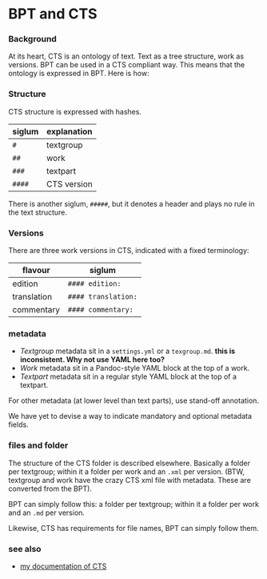 # BPT and CTS

### Background

At its heart, CTS is an ontology of text. Text as a tree structure, work as versions. BPT can  be used in a CTS compliant way. This means that the ontology is expressed in BPT. Here is how:

### Structure

CTS structure is expressed with hashes.

siglum | explanation
---- | -----
`#` | textgroup
`##` | work
`###` | textpart
`####` | CTS version

There is another siglum, `#####`, but it denotes a header and plays no rule in the text structure.

### Versions

There are three work versions in CTS, indicated with a fixed terminology:

flavour | siglum
----- | -----
edition | `#### edition:`
translation | `#### translation:`
commentary | `#### commentary:`

### metadata

- _Textgroup_ metadata sit in a `settings.yml` or a `texgroup.md`. **this is inconsistent. Why not use YAML here too?**
- _Work_ metadata sit in a Pandoc-style YAML block at the top of a work.
- _Textpart_ metadata sit in a regular style YAML block at the top of a textpart.

For other metadata (at lower level than text parts), use stand-off annotation.

We have yet to devise a way to indicate mandatory and optional metadata fields.

### files and folder

The structure of the CTS folder is described elsewhere. Basically a folder per textgroup; within it a folder per work and an `.xml` per version. (BTW, textgroup and work have the crazy CTS xml file with metadata. These are converted from the BPT).

BPT can simply follow this: a folder per textgroup; within it a folder per work and an `.md` per version.

Likewise, CTS has requirements for file names, BPT can simply follow them.

<!-- 
## Technical details

JO uses the [BPT converter](https://gitlab.com/brillpublishers/code/bpt-converter) to convert BPT files into CTS compliant TEI XML files. This page gives the details.

### Technical details on values

* `# workgroup fgrh` => no need to put this in JO entries. The value `fgrh` is used in the CTS URN. It must be identical to the name of the folder containing the BPT files with JO entries (as well as the mandatory settings.xml and optional textgroup.md files)
* YAML field `title` is used in `<teiHeader>` and `__cts__.xml` (of work)
* YAML field `label` is used in  `__cts__.xml` (of work). The [converter](https://gitlab.com/brillpublishers/code/bpt-converter) puts `(Edition)`, `(Translation)`, or `(Commentary)` behind it
* `## work 0633` => the value `0633` is used in the CTS URN. The converter compares this name with the file name of the BPT file.
* `### edition: Banana` => the value `Banana` is used in the `<head>` of the `<div>`. This value is optional. Things like `### edition: Edition` are superfluous and can be removed.
* `texgroup.md` => optional
* `settings.yml` => required. Required fields are ...
* `#### commentary: Banana` => the value `Banana` is used to group similar commentaries into one file. This needs revision.
* The converter works within a folder. In that folder, it expects another folder containing the BPT files with JO entries (as well as the mandatory settings.xml and optional textgroup.md files). The name of that folder must be identical to the name of the textgroup as used in the CTS URN

### Technical details about metadata

 There are **mandatory** and **optional** metadata fields. Optional fields are **not** affected by the conversion process. Mandatory fields are required for the CTS files, for the folder and file names, and of course for the URNs.

It does not matter **where**in the textgroup the metadata fields occur, but in JO we place them as “high” as possible:

- textgroup metadata go in the settings YAML
- work metadata go in the .md files.

Note that you can have "textgroup.md" files, i.e. files at the level of a textgroup. These can have metadata too. But in JO, we don't use them.

It is also possible to have metadata on textpart level. But currently the script ignores it. With one exception: language. See below. 

#### Mandatory fields

 So these are the mandatory fields:

Field name | Occurs in | Example of value | Used for/in | Explanation
----- | ----- | ----- | ----- | -----
textgroup\_title (or: groupname) | settings YAML |  | CTS file (ti:groupname) | textgroup level
textgroup\_urn\_trunc | settings YAML | urn:cts:greekLit | URN | textgroup level
textgroup\_abbreviation | settings YAML | fgrh/bnj/bnj | URN | textgroup level
publication\_code | settings YAML | jo | URN | textgroup level
work\_abbreviation | .md YAML (BPT file) |  0001 | URN | work level
The string between four hashes and the colon | .md hashes (BPT file) | `#### translation: Translation` | CTS (ti:label) | work level
description | .md YAML (BPT file) |  | CTS (ti:description) | work level 
publication\_version  | .md YAML (BPT file) | 3 | URN | 
default\_language | settings YAML |  | eng | URN, CTS, TEI | textgroup level
default\_source\_language | settings YAML | grc | URN, CTS, TEI | textgroup level
source\_language | .md YAML (BPT file) | ara | TEI | work level and textpart level
editors | settings YAML _or _.md YAML (BPT file) | Worthington, Ian | TEI (`<teiHeader>`) | 
issn | settings YAML _or _.md YAML (BPT file) | 1873-5363 | TEI (`<teiHeader>`) | 
publication\_date | settings YAML _or _.md YAML (BPT file) |  | TEI (`<teiHeader>`) | 
publication\_place | settings YAML _or _.md YAML (BPT file) | Leiden - New York | TEI (`<teiHeader>`) | 
publisher | settings YAML _or _.md YAML (BPT file) | Brill | TEI (`<teiHeader>`) | 
author | settings YAML _or _.md YAML (BPT file) | Williams, Mary Frances (San Matteo, CA) | TEI (`<teiHeader>`) | 
reference\_levels | settings YAML _or _.md YAML (BPT file) | \- section: div | TEI (`<teiHeader>`) | `<refsDecl>`

Notes:

1. There is no need for a field stating “ed” or “tr” or “comm” because we retrieve this from the ti:label.
2. There is no need for a field stating the cts\_version\_number because we retrieve this simply from the amount of files.
3. The field “source\_language” does not exist yet…
4. We currently have **both** `##` title and YAML title: . This needs to be de-doubled.

#### Optional fields

These are the optional fields we have so far:

field | TEI XML |  used in
----- | ----- | -----
Publication\_statement (which sits in the md YAML at work level) |?? | ??
Subject  | ?? | ??

#### Mandatory CTS fields

These are the mandatory CTS fields. (The cpt metadata are optional CTS fields).

field | TEI XML |  used in
----- | ----- | -----
textgroup\_urn  | @urn | Textgroup cts
textgroupname | <ti:groupname> | Textgroup cts
work\_urn | @workURN | Work cts
work\_title | <ti:title> | Work cts
work\_version\_urn | @urn | Work cts
source\_language | @xml:lang | Work cts
cts\_version | <ti:edition> etc. | Work cts
label | <ti:label> | Work cts
description | <ti:description> | Work cts
Commentaar language | ?? | ??

Notes

1. In the work cts, the attribute carrying the textgroup URN is called `@groupUrn`
2. `<ti:edition>` etc. is taken care of by the converter, so need for a field.

#### Settings YAML

We need only one settings YAML per textgroup.

#### file names

BPT files names in JO are either `0001.md`, `0001_ed2.md` or `0001_ed3.md` (within the textgroup folder).

#### other

* Don’t create CTS versions at textpart level
* replace `### subsection` with `### textpart` 
* remove historian metadata from YAML table at work level and ignore this table, just like we ignore the fragment metadata.
* Add publication statement as YAML field publication\_statement:
-->

### see also
- [my documentation of CTS](https://brillpublishers.gitlab.io/documentation-cts)